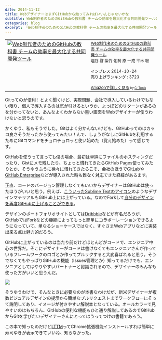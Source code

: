 ```yaml
---
date: 2014-11-12
title: WebデザイナーはまずGitHubから触ってみればいいんじゃないかな
subtitle: Web制作者のためのGitHubの教科書 チームの効率を最大化する共同開発ツールの書評
categories: blog
excerpt: 『Web制作者のためのGitHubの教科書 チームの効率を最大化する共同開発ツール』の書評
---
```


<table  border="0" cellpadding="5"><tr><td valign="top"><a href="http://www.amazon.co.jp/Web%E5%88%B6%E4%BD%9C%E8%80%85%E3%81%AE%E3%81%9F%E3%82%81%E3%81%AEGitHub%E3%81%AE%E6%95%99%E7%A7%91%E6%9B%B8-%E3%83%81%E3%83%BC%E3%83%A0%E3%81%AE%E5%8A%B9%E7%8E%87%E3%82%92%E6%9C%80%E5%A4%A7%E5%8C%96%E3%81%99%E3%82%8B%E5%85%B1%E5%90%8C%E9%96%8B%E7%99%BA%E3%83%84%E3%83%BC%E3%83%AB-%E5%A1%A9%E8%B0%B7-%E5%95%93/dp/4844337009%3FSubscriptionId%3D15SMZCTB9V8NGR2TW082%26tag%3Dwarikiru-22%26linkCode%3Dxm2%26camp%3D2025%26creative%3D165953%26creativeASIN%3D4844337009" target="_blank"><img src="http://ecx.images-amazon.com/images/I/51J4wCkhnCL._SL160_.jpg" border="0" alt="Web制作者のためのGitHubの教科書 チームの効率を最大化する共同開発ツール" /></a></td><td valign="top"><font size="-1"><a href="http://www.amazon.co.jp/Web%E5%88%B6%E4%BD%9C%E8%80%85%E3%81%AE%E3%81%9F%E3%82%81%E3%81%AEGitHub%E3%81%AE%E6%95%99%E7%A7%91%E6%9B%B8-%E3%83%81%E3%83%BC%E3%83%A0%E3%81%AE%E5%8A%B9%E7%8E%87%E3%82%92%E6%9C%80%E5%A4%A7%E5%8C%96%E3%81%99%E3%82%8B%E5%85%B1%E5%90%8C%E9%96%8B%E7%99%BA%E3%83%84%E3%83%BC%E3%83%AB-%E5%A1%A9%E8%B0%B7-%E5%95%93/dp/4844337009%3FSubscriptionId%3D15SMZCTB9V8NGR2TW082%26tag%3Dwarikiru-22%26linkCode%3Dxm2%26camp%3D2025%26creative%3D165953%26creativeASIN%3D4844337009" target="_blank">Web制作者のためのGitHubの教科書 チームの効率を最大化する共同開発ツール</a><img src="http://www.assoc-amazon.jp/e/ir?t=warikiru-22&l=ur2&o=9" width="1" height="1" style="border: none;" alt="" /><br />塩谷 啓 紫竹 佑騎 原 一成 平木 聡 <br /><br />インプレス  2014-10-24<br />売り上げランキング : 3723<br /><br /><a href="http://www.amazon.co.jp/Web%E5%88%B6%E4%BD%9C%E8%80%85%E3%81%AE%E3%81%9F%E3%82%81%E3%81%AEGitHub%E3%81%AE%E6%95%99%E7%A7%91%E6%9B%B8-%E3%83%81%E3%83%BC%E3%83%A0%E3%81%AE%E5%8A%B9%E7%8E%87%E3%82%92%E6%9C%80%E5%A4%A7%E5%8C%96%E3%81%99%E3%82%8B%E5%85%B1%E5%90%8C%E9%96%8B%E7%99%BA%E3%83%84%E3%83%BC%E3%83%AB-%E5%A1%A9%E8%B0%B7-%E5%95%93/dp/4844337009%3FSubscriptionId%3D15SMZCTB9V8NGR2TW082%26tag%3Dwarikiru-22%26linkCode%3Dxm2%26camp%3D2025%26creative%3D165953%26creativeASIN%3D4844337009" target="_blank">Amazonで詳しく見る</a></font><font size="-2"> by <a href="http://www.goodpic.com/mt/aws/index.html" >G-Tools</a></font></td></tr></table>

Gitってのが便利！とよく聞くけど、実際問題、会社で導入しているわけでもない限り、個人で導入するのは気が引けるというか、よっぽどのリターンがあるのを分かってないと、あんなよくわからない黒い画面をWebデザイナーが使うわけないと思うのです。

かくゆう、私もそうでした。Gitはよく分かんないけども、GitHubってのはカッコ良さそうだったから使ってみたい！んで、しょうがなしにGitHubを利用するためにGitコマンドをチョロチョロっと使い始めた（覚え始めた）って感じです。

GitHubを使うって言っても僕の場合、最初は単純にファイルのホスティングだったり、Gistにメモ残したり、ちょっと慣れてきたらGitHub Pages使ってみたりとか、そうゆうふうに徐々に慣れてきたらこそ、会社のほうで[GitLab](https://about.gitlab.com/)や[GitHub Enterprise](https://enterprise.github.com/)などが導入された時も難なく対応できた経緯があるます。

正直、コードのバージョン管理しなくてもいいからデザイナーはGitHubは使ったほうがいいと思う。例えば、[こういったSublime Textのアイコン](https://github.com/dbmzzo/Sublime-Text-2-Icon)のようなデザインマテリアルもGitHub上には上がっている。なのでForkして[自分のデザインを再度GitHubに上げることができる](https://github.com/t32k/Sublime-Text-2-Icon)。

デザインのポートフォリオサイトとしては[Dribbble](https://dribbble.com/)などが有名だろうが、GitHubではForkなどの機能によってもっと簡単にコラボーレーションできるようになっていて、単なるショーケースではなく、すぐさまWebアプリなどに実装出来る点は魅力的だろう。

GitHubに上がっているのは当たり前だけどほとんどがコードで、エンジニア中心の世界だ。そこにデザイナーがコードは書けなくてもエンジニアさんが作っているフレームワークのロゴとか作ってプルリクすると大変喜ばれると思う。そうでなくてもやっぱりGitHubの機能（Issues管理とか）知ってるだけでも、エンジニアとしてはやりやすいパートナーと認識されるので、デザイナーのみんなも使った方がいいと思うんだ。

![](/mol/images/2014/11-13-fig01.jpg)

そうゆうわけで、そんなときに必要なのが本書なわけだが、新米デザイナーが複数ビジュアルデザインの提示から簡単なプルリクエストまでワークフローにそって説明してあり、イメージが付きやすい解説本となっている。オールカラーで見やすいのはもちろん、GitHubの便利な機能もひと通り解説してあるのでGitHubからGitを学びたいデザイナーさんにとってはうってつけの書籍であろう。

この本で知ったのだけど[LTTM](https://chrome.google.com/webstore/detail/lttm/jdidcgkdggndpodjbipodfefnpgjooeh?hl=ja)ってChrome拡張機能インストールすれば簡単に寿司ゆきが表示できていいね、知らなかった。
